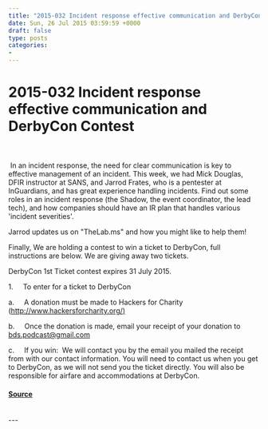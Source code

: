 ```yaml
---
title: "2015-032 Incident response effective communication and DerbyCon Contest"
date: Sun, 26 Jul 2015 03:59:59 +0000
draft: false
type: posts
categories: 
- 
---
```

# 2015-032 Incident response effective communication and DerbyCon Contest

<br/>

<br/>
 In an incident response, the need for clear communication is key to effective management of an incident. This week, we had Mick Douglas, DFIR instructor at SANS, and Jarrod Frates, who is a pentester at InGuardians, and has great experience handling incidents. Find out some roles in an incident response (the Shadow, the event coordinator, the lead tech), and how companies should have an IR plan that handles various 'incident severities'.

Jarrod updates us on "TheLab.ms" and how you might like to help them! 

Finally, We are holding a contest to win a ticket to DerbyCon, full instructions are below. We are giving away two tickets. 

DerbyCon 1st Ticket contest expires 31 July 2015. 

1.     To enter for a ticket to DerbyCon

a.     A donation must be made to Hackers for Charity ([http://www.hackersforcharity.org/)](http://www.hackersforcharity.org/\))

b.     Once the donation is made, email your receipt of your donation to [bds.podcast@gmail.com](mailto:bds.podcast@gmail.com)

c.     If you win:  We will contact you by the email you mailed the receipt from with our contact information. You will need to contact us when you get to DerbyCon, as we will not send you the ticket directly. You will also be responsible for airfare and accommodations at DerbyCon.

#### [Source](http://brakeingsecurity.com/2015-032-incident-response-effective-communication-and-derbycon-contest)

<br/>
---
